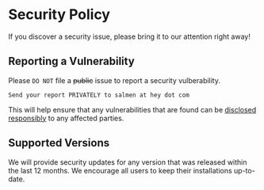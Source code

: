# Security Policy

If you discover a security issue, please bring it to our attention right away!

## Reporting a Vulnerability

Please `DO NOT` file a ~~public~~ issue to report a security vulberability.

```
Send your report PRIVATELY to salmen at hey dot com
```

This will help ensure that any vulnerabilities that are found can be
[disclosed responsibly](https://en.wikipedia.org/wiki/Responsible_disclosure) to any affected parties.

## Supported Versions

We will provide security updates for any version that was released within the last 12 months. We encourage all users to
keep their installations up-to-date.
